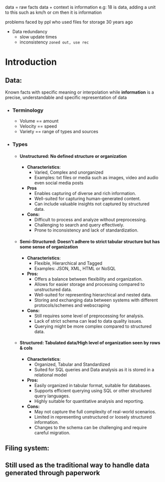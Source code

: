 data = raw facts
data + context is information
e.g: 18 is data, adding a unit to this such as km/h or cm then it is information 

problems faced by ppl who used files for storage 30 years ago
- Data redundancy
	- slow update times
	- inconsistency
`zoned out, use rec`

# Introduction
## Data:
Known facts with specific meaning or interpolation while **information** is a precise, understandable and specific representation of data
- ### Terminology
	- Volume == amount
	- Velocity == speed
	- Variety == range of types and sources
- ### Types
	- #### **Unstructured**: No defined structure or organization
		- **Characteristics**: 
			- Varied, Complex and unorganized
			- Examples: txt files or media such as images, video and audio even social media posts
		- **Pros**
			- Enables capturing of diverse and rich information.
			- Well-suited for capturing human-generated content.
			- Can include valuable insights not captured by structured data.
		- **Cons:**
			- Difficult to process and analyze without preprocessing.
			- Challenging to search and query effectively.
			- Prone to inconsistency and lack of standardization.
	- #### **Semi-Structured**: Doesn't adhere to strict tabular structure but has some sense of organization
		- **Characteristics**: 
			- Flexible, Hierarchical and Tagged
			- Examples: JSON, XML, HTML or NoSQL
		- **Pros:**
			- Offers a balance between flexibility and organization.
			- Allows for easier storage and processing compared to unstructured data.
			- Well-suited for representing hierarchical and nested data.
			- Storing and exchanging data between systems with different protocols/schemes and webscraping
		- **Cons:**
			- Still requires some level of preprocessing for analysis.
			- Lack of strict schema can lead to data quality issues.
			- Querying might be more complex compared to structured data.
	- #### **Structured**: Tabulated data/High level of organization seen by rows & cols
		- **Characteristics**: 
			- Organized, Tabular and Standardized
			- Suited for SQL queries and Data analysis as it is stored in a relational model
		- **Pros:**
			- Easily organized in tabular format, suitable for databases.
			- Supports efficient querying using SQL or other structured query languages.
			- Highly suitable for quantitative analysis and reporting.
		- **Cons:**
			- May not capture the full complexity of real-world scenarios.
			- Limited in representing unstructured or loosely structured information.
			- Changes to the schema can be challenging and require careful migration.


## Filing system:
Still used as the traditional way to handle data generated through paperwork
- 
